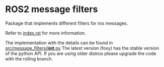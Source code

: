 # ROS2 message filters
Package that implements different filters for ros messages.

Refer to [index.rst](index.rst) for more information.

The implementation with the details can be found in [src/message_filters/__init__.py](src/message_filters/__init__.py)
The latest version (foxy) has the stable version of the python API. If you are using older distros please upgrade the code with the rolling branch.